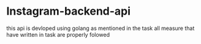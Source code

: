 # Instagram-backend-api
this api is devloped using golang as mentioned in the task all measure that have written in task are properly folowed
